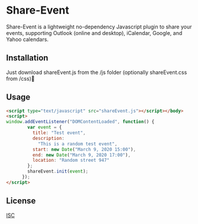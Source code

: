 # Share-Event

Share-Event is a lightweight no-dependency Javascript plugin to share your events, supporting Outlook (online and desktop), iCalendar, Google, and Yahoo calendars.

## Installation

Just download shareEvent.js from the /js folder (optionally shareEvent.css from /css)🐣

## Usage

```html
<script type="text/javascript" src="shareEvent.js"></script></body>
<script>
window.addEventListener("DOMContentLoaded", function() {
        var event = {
          title: "Test event",
          description:
            "This is a random test event",
          start: new Date("March 9, 2020 15:00"),
          end: new Date("March 9, 2020 17:00"),
          location: "Random street 947"
        };
        shareEvent.init(event);
      });
</script>
```

## License

[ISC](https://choosealicense.com/licenses/isc/)
